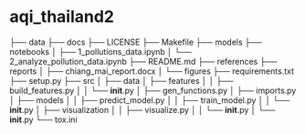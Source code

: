 aqi_thailand2
==============================

├── data
├── docs
├── LICENSE
├── Makefile
├── models
├── notebooks
│   ├── 1_pollutions_data.ipynb
│   └── 2_analyze_pollution_data.ipynb
├── README.md
├── references
├── reports
│   ├── chiang_mai_report.docx
│   └── figures
├── requirements.txt
├── setup.py
├── src
│   ├── data
│   ├── features
│   │   ├── build_features.py
│   │   └── __init__.py
│   ├── gen_functions.py
│   ├── imports.py
│   ├── models
│   │   ├── predict_model.py
│   │   ├── train_model.py
│   │   └── __init__.py
│   ├── visualization
│   │   ├── visualize.py
│   │   └── __init__.py
│   └── __init__.py
└── tox.ini
